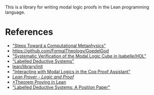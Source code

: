This is a library for writing modal logic proofs in the Lean programming
language.

# References
- ["Steps Toward a Computational Metaphysics"](http://mally.stanford.edu/Papers/computation.pdf)
- https://github.com/FormalTheology/GoedelGod
- ["Systematic Verification of the Modal Logic Cube in Isabelle/HOL"](https://arxiv.org/pdf/1507.08717.pdf)
- ["Labelled Deductive Systems"](http://profs.scienze.univr.it/~vigano/events/lds-unilog05.pdf)
- [lean/library/init](https://github.com/leanprover/lean/tree/master/library/init)
- ["Interacting with Modal Logics in the Coq Proof Assistant"](http://page.mi.fu-berlin.de/cbenzmueller/papers/C44.pdf)
- [*Lean Prover - Logic and Proof*](https://leanprover.github.io/logic_and_proof/logic_and_proof.pdf)
- [*Theorem Proving in Lean](https://leanprover.github.io/theorem_proving_in_lean/theorem_proving_in_lean.pdf)
- ["Labelled Deductive Systems: A Position Paper"](https://projecteuclid.org/download/pdf_1/euclid.lnl/1235423708)
